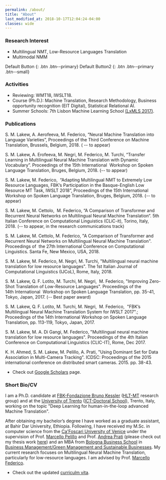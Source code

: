 ```yaml
---
permalink: /about/
title: "About"
last_modified_at: 2018-10-17T12:04:24-04:00
classes: wide
---
```


### Research Interest
 - Multilingual NMT, Low-Resource Languages Translation
 - Multimodal NMM

Default Button 
{: .btn .btn--primary}
Default Button2
{: .btn .btn--primary .btn--small}


### Activities
 - Reviewing: WMT18, IWSLT18.
 - Course (Ph.D.): Machine Translation, Research Methodology, Business opportunity recognition (EIT Digital), Statistical Relational AI.
 - Summer Schools: 7th Lisbon Machine Learning School [(LxMLS 2017)](http://lxmls.it.pt/2017/).

### Publications
S. M. Lakew, A. Aerofeeva, M. Federico, “Neural Machine Translation into Language Varieties”, Proceedings of the Third Conference on Machine Translation, Brussels, Belgium, 2018. ( -- to appear)

S. M. Lakew, A. Erofeeva, M. Negri, M. Federico, M. Turchi, “Transfer Learning in Multilingual Neural Machine Translation with Dynamic Vocabulary”. Proceedings of the 15th International  Workshop on Spoken Language Translation, Bruges, Belgium, 2018. (-- to appear)

S. M. Lakew, M. Federico,  “Adapting Multilingual NMT to Extremely Low Resource Languages, FBK’s Participation in the Basque-English Low Resource MT Task, IWSLT 2018”, Proceedings of the 15th International Workshop on Spoken Language Translation, Bruges, Belgium, 2018. (-- to appear)

S. M. Lakew, M. Cettolo,  M. Federico, “A Comparison of Transformer and Recurrent Neural Networks on Multilingual Neural Machine Translation“. 5th Italian Conference on Computational Linguistics (CLiC-it), Torino, Italy, 2018. (-- to appear, in the research communications track)

S. M. Lakew, M. Cettolo, M. Federico, "A Comparison of Transformer and Recurrent Neural Networks on Multilingual Neural Machine Translation". Proceedings of  the 27th International Conference on Computational Linguistics. Santa Fe, New Mexico, USA, 2018.

S. M. Lakew, M. Federico, M. Negri, M. Turchi, "Multilingual neural machine translation for low resource languages". The 1st Italian Journal of Computational Linguistics (IJCoL), Rome, Italy, 2018.

S. M. Lakew, Q. F. Lotito, M. Turchi, M. Negri,  M. Federico, "Improving Zero-Shot Translation of Low-Resource Languages". Proceedings of the 14th International  Workshop on Spoken Language Translation, pp. 35-41, Tokyo, Japan, 2017. (-- Best paper award)

S. M. Lakew, Q. F. Lotito, M. Turchi, M. Negri,  M. Federico,  "FBK’s Multilingual Neural Machine Translation System for IWSLT 2017".; Proceedings of the 14th International Workshop on Spoken Language Translation, pp. 113-119, Tokyo, Japan, 2017.

S. M. Lakew, M. A. Di Gangi, M. Federico, "Multilingual neural machine translation for low resource languages". Proceedings of the 4th Italian Conference on Computational Linguistics (CLIC-IT), Rome, Dec 2017.

K. H. Ahmed, S. M. Lakew, M. Pelillo, A. Prati, "Using Dominant Set for Data Association in Multi-Camera Tracking". ICDSC: Proceedings of the 2015 international conference on distributed smart cameras. 2015. pp. 38-43.

- Check out [Google Scholars](https://scholar.google.it/citations?user=GEB4LhgAAAAJ&hl=en) page.


### Short Bio/CV
<p style="text-align: left;">I am a Ph.D. candidate at <a href="https://www.fbk.eu/en/">FBK-Fondazione Bruno Kessler</a> (<a href="https://ict.fbk.eu/units/hlt-mt/">HLT-MT</a> research group) and at the <a href="https://www.unitn.it/en">University of Trento</a> (<a href="http://ict.unitn.it/">ICT-Doctoral School</a>), Trento, Italy, working on the topic "Deep Learning for human-in-the-loop advanced Machine Translation".</p>
After obtaining my bachelor’s degree I have worked as a graduate assistant, at Bahir Dar University, Ethiopia. Following, I have received my M.Sc. in computer science from the <a href="http://www.unive.it/pag/13526/">Ca'Foscari University of Venice</a> under the supervision of Prof. <a href="http://www.dsi.unive.it/~pelillo/">Marcello Pelillo</a> and Prof. <a href="http://www.ce.unipr.it/people/aprati/">Andrea Prati</a> (please check out my thesis work <a href="https://www.researchgate.net/publication/325880587_Multi-Camera_Multi-Target_Tracking_Using_Relaxation_Processes">here</a>) and an MBA from <a href="https://bolognabusinessschool.com/hp/">Bologna Business School</a> in <a href="https://bolognabusinessschool.com/hp/master-fulltime/business-management-green-management-and-sustainable-businesses/">Business Management/Green Management and Sustainable Businesses</a>. My current research focuses on Multilingual Neural Machine Translation, particularly for low-resource languages. I am advised by Prof. <a href="https://sites.google.com/site/marcellofedericohome/">Marcello Federico</a>.

- Check out the updated [curriculm vita](https://surafelml.github.io/_docs/lakew_cv.pdf).



